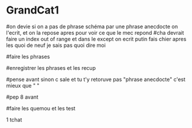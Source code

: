 # GrandCat1

#on devie si on a pas de phrase schéma par une phrase anecdocte on l'ecrit, et on la repose apres pour voir ce que le mec repond 
#cha devrait faire un index out of range et dans le except on ecrit putin fais chier apres les quoi de neuf je sais pas quoi dire moi

#faire les phrases

#enregistrer les phrases et les recup

#pense avant sinon c sale et tu t'y retoruve pas "phrase anecdocte" c'est mieux que " "

#pep 8 avant

#faire les quemou et les test

1 tchat



 
